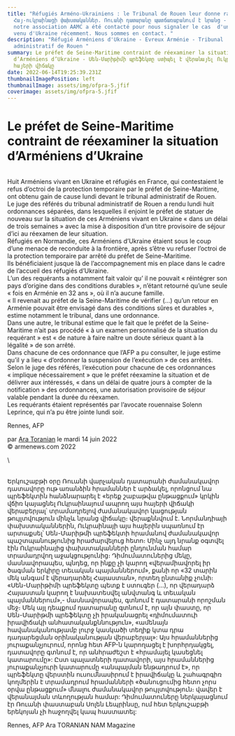 ```yaml
---
title: "Réfugiés Arméno-Ukrainiens : le Tribunal de Rouen leur donne raison -
  Հայ-ուկրաինացի փախստականներ. Ռուանի դատարանը պատճառաբանում է նրանց - A Evreux,
  notre association AAMC a été contacté pour nous signaler le cas  d'un arménien
  venu d'Ukraine récemment. Nous sommes en contact. "
description: "Réfugié Arméniens d'Ukraine - Evreux Arménie - Tribunal
  administratif de Rouen "
summary: Le préfet de Seine-Maritime contraint de réexaminer la situation
  d’Arméniens d’Ukraine - Սեն-Մարիթիմի պրեֆեկտը ստիպել է վերանայել Ուկրաինայում
  հայերի վիճակը
date: 2022-06-14T19:25:39.231Z
thumbnailImagePosition: left
thumbnailImage: assets/img/ofpra-5.jfif
coverimage: assets/img/ofpra-5.jfif
---
```

<!--StartFragment-->

# Le préfet de Seine-Maritime contraint de réexaminer la situation d’Arméniens d’Ukraine

![]()

Huit Arméniens vivant en Ukraine et réfugiés en France, qui contestaient le refus d’octroi de la protection temporaire par le préfet de Seine-Maritime, ont obtenu gain de cause lundi devant le tribunal administratif de Rouen.\
Le juge des référés du tribunal administratif de Rouen a rendu lundi huit ordonnances séparées, dans lesquelles il enjoint le préfet de statuer de nouveau sur la situation de ces Arméniens vivant en Ukraine « dans un délai de trois semaines » avec la mise à disposition d’un titre provisoire de séjour d’ici au réexamen de leur situation.\
Réfugiés en Normandie, ces Arméniens d’Ukraine étaient sous le coup d’une menace de reconduite à la frontière, après s’être vu refuser l’octroi de la protection temporaire par arrêté du préfet de Seine-Maritime.\
Ils bénéficiaient jusque là de l’accompagnement mis en place dans le cadre de l’accueil des réfugiés d’Ukraine.\
L’un des requérants a notamment fait valoir qu’ il ne pouvait « réintégrer son pays d’origine dans des conditions durables », n’étant retourné qu’une seule « fois en Arménie en 32 ans », où il n’a aucune famille.\
« Il revenait au préfet de la Seine-Maritime de vérifier (...) qu’un retour en Arménie pouvait être envisagé dans des conditions sûres et durables », estime notamment le tribunal, dans une ordonnance.\
Dans une autre, le tribunal estime que le fait que le préfet de la Seine-Maritime n’ait pas procédé « à un examen personnalisé de la situation du requérant » est « de nature à faire naître un doute sérieux quant à la légalité » de son arrêté.\
Dans chacune de ces ordonnance que l’AFP a pu consulter, le juge estime qu’il y a lieu « d’ordonner la suspension de l’exécution » de ces arrêtés.\
Selon le juge des référés, l’exécution pour chacune de ces ordonnances « implique nécessairement » que le préfet réexamine la situation et de délivrer aux intéressés, « dans un délai de quatre jours à compter de la notification » des ordonnances, une autorisation provisoire de séjour valable pendant la durée du réexamen.\
Les requérants étaient représentés par l’avocate rouennaise Solenn Leprince, qui n’a pu être jointe lundi soir.

Rennes, AFP

par [Ara Toranian](https://www.armenews.com/spip.php?page=auteur&id_auteur=4) le mardi 14 juin 2022\
© armenews.com 2022

<!--EndFragment-->\

\
Երկուշաբթի օրը Ռուանի վարչական դատարանի ժամանակավոր դատավորը ութ առանձին հրամաններ է արձակել, որոնցում նա պրեֆեկտին հանձնարարել է «երեք շաբաթվա ընթացքում» կրկին վճիռ կայացնել Ուկրաինայում ապրող այս հայերի վիճակի վերաբերյալ՝ տրամադրելով ժամանակավոր կացության թույլտվություն մինչև նրանց վիճակը։ վերաքննվում է.
Նորմանդիայի փախստականներին, Ուկրաինայի այս հայերին սպառնում էր արտաքսել՝ Սեն-Մարիթմի պրեֆեկտի հրամանով ժամանակավոր պաշտպանությունից հրաժարվելուց հետո։
Մինչ այդ նրանք օգտվել էին Ուկրաինայից փախստականների ընդունման համար տրամադրվող աջակցությունից։
Դիմումատուներից մեկը, մասնավորապես, պնդեց, որ ինքը չի կարող «վերամիավորել իր ծագման երկիրը տեւական պայմաններում», քանի որ «32 տարին մեկ անգամ է վերադարձել Հայաստան», որտեղ ընտանիք չունի։
«Սեն-Մարիթիմի պրեֆեկտը պետք է ստուգեր (...), որ վերադարձ Հայաստան կարող է նախատեսվել անվտանգ և տեւական պայմաններում»,- մասնավորապես, գտնում է դատարանի որոշման մեջ։
Մեկ այլ դեպքում դատարանը գտնում է, որ այն փաստը, որ Սեն-Մարիթմի պրեֆեկտը չի իրականացրել «դիմումատուի իրավիճակի անհատական ​​քննություն», «ամենայն հավանականությամբ լուրջ կասկածի տեղիք կտա դրա դադարեցման օրինականության վերաբերյալ»:
Այս հրամաններից յուրաքանչյուրում, որոնց հետ AFP-ն կարողացել է խորհրդակցել, դատավորը գտնում է, որ անհրաժեշտ է «հրամայել կասեցնել կատարումը»:
Ըստ պալատների դատավորի, այս հրամաններից յուրաքանչյուրի կատարումը «անպայման ենթադրում է», որ պրեֆեկտը վերստին ուսումնասիրում է իրավիճակը և շահագրգիռ կողմերին է տրամադրում հրամանների «ծանուցումից հետո չորս օրվա ընթացքում» մնալու ժամանակավոր թույլտվություն։ վավեր է վերանայման տևողության համար:
Դիմումատուները ներկայացնում էր Ռուանի փաստաբան Սոլեն Լեպրինսը, ում հետ երկուշաբթի երեկոյան չի հաջողվել կապ հաստատել:

Rennes, AFP  Ara TORANIAN NAM Magazine